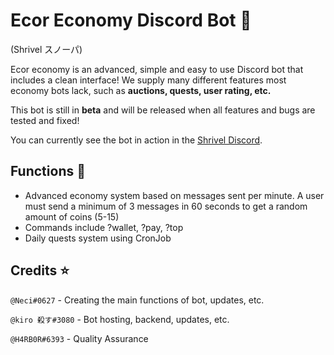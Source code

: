 # Ecor Economy Discord Bot 🚀
(Shrivel スノーパ)

Ecor economy is an advanced, simple and easy to use Discord bot that includes a clean interface! We supply many different features most economy bots lack, such as **auctions, quests, user rating, etc.**

This bot is still in __beta__ and will be released when all features and bugs are tested and fixed!

You can currently see the bot in action in the [Shrivel Discord](https://discord.gg/shrivel).

## Functions 🍂
- Advanced economy system based on messages sent per minute. A user must send a minimum of 3 messages in 60 seconds to get a random amount of coins (5-15)
- Commands include ?wallet, ?pay, ?top
- Daily quests system using CronJob


## Credits ⭐
`@Neci#0627` - Creating the main functions of bot, updates, etc.

`@kiro 殺す#3080` - Bot hosting, backend, updates, etc.

`@H4RB0R#6393` - Quality Assurance
